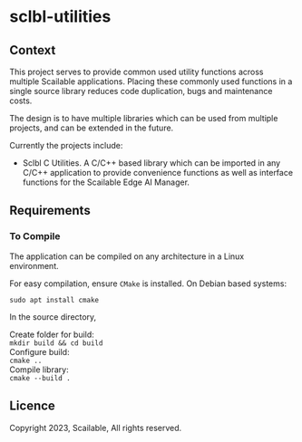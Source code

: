 # sclbl-utilities

## Context

This project serves to provide common used utility functions across multiple Scailable applications. Placing these commonly used functions in a single source library reduces code duplication, bugs and maintenance costs.

The design is to have multiple libraries which can be used from multiple projects, and can be extended in the future.

Currently the projects include:

- Sclbl C Utilities. A C/C++ based library which can be imported in any C/C++ application to provide convenience functions as well as interface functions for the Scailable Edge AI Manager.

## Requirements

### To Compile

The application can be compiled on any architecture in a Linux environment.

For easy compilation, ensure `CMake` is installed. On Debian based systems:

```sudo apt install cmake```

In the source directory,

Create folder for build:\
```mkdir build && cd build```\
Configure build:\
```cmake ..```\
Compile library:\
```cmake --build .```

## Licence

Copyright 2023, Scailable, All rights reserved.